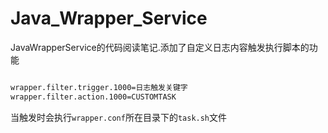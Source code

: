 # Java_Wrapper_Service
JavaWrapperService的代码阅读笔记.添加了自定义日志内容触发执行脚本的功能




```bash

wrapper.filter.trigger.1000=日志触发关键字
wrapper.filter.action.1000=CUSTOMTASK  


```

当触发时会执行`wrapper.conf`所在目录下的`task.sh`文件
